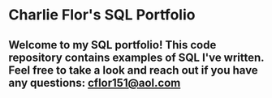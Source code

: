 # Charlie Flor's SQL Portfolio

## Welcome to my SQL portfolio! This code repository contains examples of SQL I've written. Feel free to take a look and reach out if you have any questions: cflor151@aol.com
